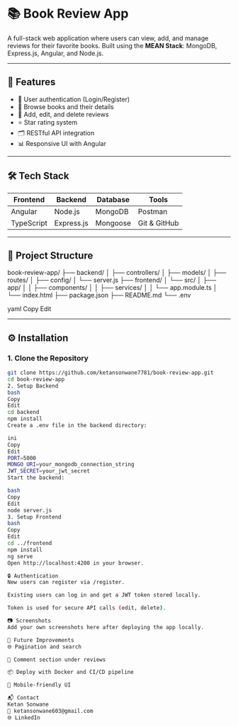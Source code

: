 # 📚 Book Review App

A full-stack web application where users can view, add, and manage reviews for their favorite books. Built using the **MEAN Stack**: MongoDB, Express.js, Angular, and Node.js.

---

## 🚀 Features

- 🔐 User authentication (Login/Register)
- 📖 Browse books and their details
- 📝 Add, edit, and delete reviews
- ⭐ Star rating system
- 🗂️ RESTful API integration
- 📊 Responsive UI with Angular

---

## 🛠️ Tech Stack

| Frontend  | Backend   | Database | Tools        |
|-----------|-----------|----------|--------------|
| Angular   | Node.js   | MongoDB  | Postman      |
| TypeScript| Express.js| Mongoose | Git & GitHub |

---

## 📁 Project Structure

book-review-app/
├── backend/
│ ├── controllers/
│ ├── models/
│ ├── routes/
│ ├── config/
│ └── server.js
├── frontend/
│ └── src/
│ ├── app/
│ │ ├── components/
│ │ ├── services/
│ │ └── app.module.ts
│ └── index.html
├── package.json
├── README.md
└── .env

yaml
Copy
Edit

---

## ⚙️ Installation

### 1. Clone the Repository

```bash
git clone https://github.com/ketansonwane7781/book-review-app.git
cd book-review-app
2. Setup Backend
bash
Copy
Edit
cd backend
npm install
Create a .env file in the backend directory:

ini
Copy
Edit
PORT=5000
MONGO_URI=your_mongodb_connection_string
JWT_SECRET=your_jwt_secret
Start the backend:

bash
Copy
Edit
node server.js
3. Setup Frontend
bash
Copy
Edit
cd ../frontend
npm install
ng serve
Open http://localhost:4200 in your browser.

🔒 Authentication
New users can register via /register.

Existing users can log in and get a JWT token stored locally.

Token is used for secure API calls (edit, delete).

📷 Screenshots
Add your own screenshots here after deploying the app locally.

📌 Future Improvements
🌐 Pagination and search

💬 Comment section under reviews

📦 Deploy with Docker and CI/CD pipeline

📲 Mobile-friendly UI

📬 Contact
Ketan Sonwane
📧 ketansonwane603@gmail.com
🌐 LinkedIn
